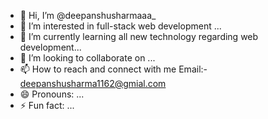 - 👋 Hi, I’m @deepanshusharmaaa_
- 👀 I’m interested in full-stack web development  ...
- 🌱 I’m currently learning all new technology regarding web development...
- 💞️ I’m looking to collaborate on ...
- 📫 How to reach and connect with me Email:- deepanshusharma1162@gmial.com
- 😄 Pronouns: ...
- ⚡ Fun fact: ...

<!---
deepgit2023/deepgit2023 is a ✨ special ✨ repository because its `README.md` (this file) appears on your GitHub profile.
You can click the Preview link to take a look at your changes.
--->
